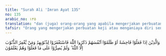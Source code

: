 ```yaml
---
title: "Surah Ali 'Imran Ayat 135"
no: 135
arabic_no: ١٣٥
translation: "dan (juga) orang-orang yang apabila mengerjakan perbuatan keji atau menzalimi diri sendiri, (segera) mengingat Allah, lalu memohon ampunan atas dosa-dosanya, dan siapa (lagi) yang dapat mengampuni dosa-dosa selain Allah? Dan mereka tidak meneruskan perbuatan dosa itu, sedang mereka mengetahui."
tafsir: "Orang yang mengerjakan perbuatan keji atau menganiaya diri sendiri kemudian mereka segera meminta ampun kepada Allah dan tidak mengulangi lagi perbuatan itu.\n\nPara mufasir membedakan antara perbuatan keji (fahisyah) dengan menganiaya diri sendiri (dhulm). Mereka mengatakan, perbuatan keji ialah perbuatan yang bahayanya tidak saja menimpa orang yang berbuat dosa tetapi juga menimpa orang lain dan masyarakat. Menganiaya diri sendiri ialah berbuat dosa yang bahayanya hanya dirasakan oleh orang yang mengerjakan saja. Perbuatan keji seperti berzina, berjudi, memfitnah dan sebagainya. Perbuatan menganiaya diri sendiri seperti memakan makanan yang haram, memboroskan harta benda, menyia-nyiakannya dan sebagainya.\n\nMungkin seorang Muslim telanjur mengerjakan dosa besar karena kurang kuat imannya, karena godaan setan atau karena sebab-sebab lain, tetapi ia segera insaf dan menyesal atas perbuatannya kemudian ia memohon ampun kepada Allah dan bertobat dengan sebenar-benar tobat serta berjanji kepada diri sendiri tidak akan mengerjakannya lagi. Maka Allah akan menerima tobatnya dan mengampuni dosanya karena Allah adalah Maha Penerima tobat dan Maha Pengampun.\n\nBila seseorang berbuat dosa meskipun yang diperbuatnya itu bukan dosa besar tetapi mengerjakan terus menerus tanpa ada kesadaran hendak menghentikannya dan tidak ada penyesalan serta keinginan hendak bertobat kepada Allah, maka dosanya itu menjadi dosa besar. Nabi Muhammad saw pernah bersabda:\n\n\"Dosa besar tidak menjadi dosa besar bila segera meminta ampun (kepada Allah). Dan dosa kecil akan menjadi dosa besar bila selalu dikerjakan.\" (Riwayat ad-Dailami dari Ibnu Abbas).\n\nMeminta ampun kepada Allah bukan sekadar mengucapkan kalimat \"Aku memohon ampunan kepada Allah\", tetapi harus disertai dengan penyesalan serta janji kepada diri sendiri tidak akan mengerjakan dosa itu lagi. Inilah yang dinamakan tobat nasuha, tobat yang diterima oleh Allah."
---
```

وَالَّذِيْنَ اِذَا فَعَلُوْا فَاحِشَةً اَوْ ظَلَمُوْٓا اَنْفُسَهُمْ ذَكَرُوا اللّٰهَ فَاسْتَغْفَرُوْا لِذُنُوْبِهِمْۗ وَمَنْ يَّغْفِرُ الذُّنُوْبَ اِلَّا اللّٰهُ ۗ وَلَمْ يُصِرُّوْا عَلٰى مَا فَعَلُوْا وَهُمْ يَعْلَمُوْنَ 